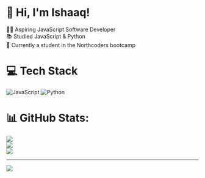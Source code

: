 # 👋 Hi, I'm Ishaaq!
👨‍💻 Aspiring JavaScript Software Developer <br/>
📚 Studied JavaScript & Python <br/>
💭 Currently a student in the Northcoders bootcamp <br/>

# 💻 Tech Stack
![JavaScript](https://img.shields.io/badge/javascript-%23323330.svg?style=for-the-badge&logo=javascript&logoColor=%23F7DF1E)
![Python](https://img.shields.io/badge/python-3670A0?style=for-the-badge&logo=python&logoColor=ffdd54)

# 📊 GitHub Stats:
![](https://github-readme-stats.vercel.app/api?username=Ishaaq2040&theme=dark&hide_border=false&include_all_commits=false&count_private=false)<br/>
![](https://github-readme-streak-stats.herokuapp.com/?user=Ishaaq2040&theme=dark&hide_border=false)<br/>
![](https://github-readme-stats.vercel.app/api/top-langs/?username=Ishaaq2040&theme=dark&hide_border=false&include_all_commits=false&count_private=false&layout=compact)

---
[![](https://visitcount.itsvg.in/api?id=Ishaaq2040&icon=0&color=0)](https://visitcount.itsvg.in)
